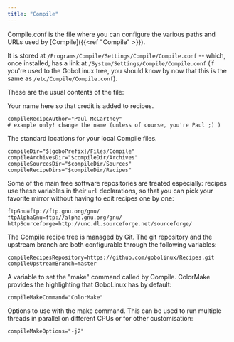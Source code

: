 ```yaml
---
title: "Compile"
---
```


Compile.conf is the file where you can configure the various paths and URLs used
by [Compile]({{<ref "Compile" >}}).

It is stored at `/Programs/Compile/Settings/Compile/Compile.conf` -- which, once
installed, has a link at `/System/Settings/Compile/Compile.conf` (if you're used
to the GoboLinux tree, you should know by now that this is the same as
`/etc/Compile/Compile.conf`).

These are the usual contents of the file:

Your name here so that credit is added to recipes.

```shell
compileRecipeAuthor="Paul McCartney"
# example only! change the name (unless of course, you're Paul ;) )
```

The standard locations for your local Compile files.

```shell
compileDir="${goboPrefix}/Files/Compile"
compileArchivesDir="$compileDir/Archives"
compileSourcesDir="$compileDir/Sources"
compileRecipeDirs="$compileDir/Recipes"
```

Some of the main free software repositories are treated especially: recipes use
these variables in their `url` declarations, so that you can pick your favorite
mirror without having to edit recipes one by one:

```shell
ftpGnu=ftp://ftp.gnu.org/gnu/
ftpAlphaGnu=ftp://alpha.gnu.org/gnu/
httpSourceforge=http://unc.dl.sourceforge.net/sourceforge/
```

The Compile recipe tree is managed by Git. The git repository and the upstream
branch are both configurable through the following variables:

```shell
compileRecipesRepository=https://github.com/gobolinux/Recipes.git
compileUpstreamBranch=master
```

A variable to set the "make" command called by Compile. ColorMake provides the
highlighting that GoboLinux has by default:

```shell
compileMakeCommand="ColorMake"
```

Options to use with the make command. This can be used to run multiple threads
in parallel on different CPUs or for other customisation:

```shell
compileMakeOptions="-j2"
```
